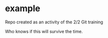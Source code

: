 # example
Repo created as an activity of the 2/2 Git training

Who knows if this will survive the time.

